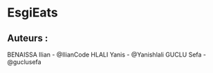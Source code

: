# EsgiEats

## Auteurs :
BENAISSA Ilian - @IlianCode
HLALI Yanis - @Yanishlali
GUCLU Sefa - @guclusefa
